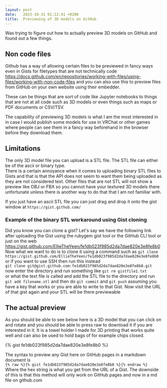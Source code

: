 ```yaml
---
layout: post
date:   2023-10-31 01:22:41 +0200
title:  Previewing of 3D models on GitHub
---
```

Was trying to figure out how to actually preview 3D models on GitHub and found out a few things.

## Non code files
Github has a way of allowing certain files to be previewed in fancy ways even in Gists for filetypes that are not technically code <https://docs.github.com/en/repositories/working-with-files/using-files/working-with-non-code-files> and you can also use this to preview files from GitHub on your own website using their embedder.

These can be things that are sort of code like Jupyter notebooks to things that are not at all code such as 3D models or even things such as maps or PDF documents or CSV/TSV.

The capability of previewing 3D models is what I am the most interested in in case I would publish some models for use in VRChat or other games where people can see them in a fancy way beforehand in the browser before they download them.

## Limitations
The only 3D model file you can upload is a STL file. The STL file can either be of the ascii or binary type.  
There is a certain annoyance when it comes to uploading binary STL files to Gists and that is that the API does not seem to want them being uploaded as they are not considered text. Other files that are not STL will not show a preview like OBJ or FBX so you cannot have your textured 3D models there unfortunate unless there is another way to do that that I am not familiar with.

If you just have an ascii STL file you can just drag and drop it onto the gist window at `https://gist.github.com/`

### Example of the binary STL workaround using Gist cloning
Did you know you can clone a gist?
Let's say we have the following link after uploading the Gist using the rubygem gist tool or the GitHub CLI tool or just on the web  
<https://gist.github.com/EllieTheYeen/fe1db023f985d2da7dae820e3e8fe8b0>  
Now what we want to do is to clone it using a command such as
`git clone https://gist.github.com/EllieTheYeen/fe1db023f985d2da7dae820e3e8fe8b0`  
or if you want to use SSH then run this instead  
`git clone git@gist.github.com:fe1db023f985d2da7dae820e3e8fe8b0.git`  
now enter the directory and run something like
`git rm gistfile1.txt`  
or what the text file is called and add the STL file to the directory and run `git add filename.stl` and then do `git commit` and `git push` assuming you have a key that works or you are able to write to that Gist.
Now visit the URL of that gist again and your STL will be there previewable

## The actual preview
As you should be able to see below here is a 3D model that you can click on and rotate and you should be able to press raw to download it if you are interested in it. It is a towel holder I made for 3D printing that works quite well and can also be used to hold bags of for example chips closed.

{% gist fe1db023f985d2da7dae820e3e8fe8b0 %}

The syntax to preview any Gist here on GitHub pages in a markdown document is  
`{% raw %}{% gist fe1db023f985d2da7dae820e3e8fe8b0 %}{% endraw %}`  
Where the hex string is what you get from the URL of a Gist.
The downside of this is that this method will only work on GitHub pages and now in a md file on github.com
